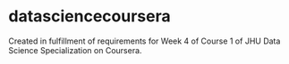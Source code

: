 # datasciencecoursera
Created in fulfillment of requirements for Week 4 of Course 1 of JHU Data Science Specialization on Coursera.
